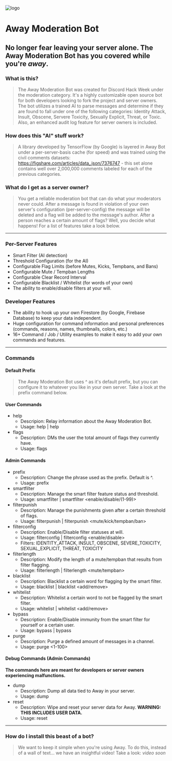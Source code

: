 ![logo](https://i.imgur.com/7pGoxhe.png)
# Away Moderation Bot
No longer fear leaving your server alone. The Away Moderation Bot has you covered while you're *away*.
---
### What is this?
> The Away Moderation Bot was created for Discord Hack Week under the moderation category. It's a highly customizable open source bot for both developers looking to fork the project and server owners. The bot utilizes a trained AI to parse messages and determine if they are found to fall under one of the following categories: Identity Attack, Insult, Obscene, Servere Toxicity, Sexually Explicit, Threat, or Toxic. Also, an enhanced audit log feature for server owners is included.
### How does this "AI" stuff work?
> A library developed by TensorFlow (by Google) is layered in Away Bot under a per-server-basis cache (for speed) and was trained using the civil comments datasets: https://figshare.com/articles/data_json/7376747 - this set alone contains well over 2,000,000 comments labeled for each of the previous categories.
### What do I get as a server owner?
> You get a reliable moderation bot that can do what your moderators never could. After a message is found in violation of your own server's configuration (per-server-config) the message will be deleted and a flag will be added to the message's author. After a person reaches a certain amount of flags? Well, you decide what happens! For a list of features take a look below.
---
### Per-Server Features
- Smart Filter (AI detection)
- Threshold Configuration (for the AI)
- Configurable Flag Limits (before Mutes, Kicks, Tempbans, and Bans)
- Configurable Mute / Tempban Lengths
- Configurable Clear Record Interval
- Configurable Blacklist / Whitelist (for words of your own)
- The ability to enable/disable filters at your will.
### Developer Features
- The ability to hook up your own Firestore (by Google, Firebase Database) to keep your data independent.
- Huge configuration for command information and personal preferences (commands, reasons, names, thumbnails, colors, etc.)
- 16+ Command / Job / Utility examples to make it easy to add your own commands and features.
---
### Commands
#### Default Prefix
> The Away Moderation Bot uses ^ as it's default prefix, but you can configure it to whatever you like in your own server. Take a look at the prefix command below.
#### User Commands
- help
  - Descripion: Relay information about the Away Moderation Bot.
  - Usage: help | help <command>
- flags
  - Description: DMs the user the total amount of flags they currently have.
  - Usage: flags
#### Admin Commands
- prefix
  - Description: Change the phrase used as the prefix. Default is ^.
  - Usage: prefix <phrase>
- smartfilter
  - Description: Manage the smart filter feature status and threshold.
  - Usage: smartfilter | smartfilter <enable/disable/(1-99)>
- filterpunish
  - Description: Manage the punishments given after a certain threshold of flags.
  - Usage: filterpunish | filterpunish <mute/kick/tempban/ban> <threshold>
- filterconfig
  - Description: Enable/Disable filter statuses at will.
  - Usage: filterconfig | filterconfig <filter-name> <enable/disable>
  - Filters: IDENTITY_ATTACK, INSULT, OBSCENE, SEVERE_TOXICITY, SEXUAL_EXPLICIT, THREAT, TOXICITY
- filterlength
  - Description: Modify the length of a mute/tempban that results from filter flagging.
  - Usage: filterlength | filterlength <mute/tempban> <length in seconds>
- blacklist
  - Description: Blacklist a certain word for flagging by the smart filter.
  - Usage: blacklist | blacklist <add/remove> <word>
- whitelist
  - Description: Whitelist a certain word to not be flagged by the smart filter.
  - Usage: whitelist | whitelist <add/remove> <word>
- bypass
  - Description: Enable/Disable immunity from the smart filter for yourself or a certain user.
  - Usage: bypass | bypass <tag>
- purge
  - Description: Purge a defined amount of messages in a channel.
  - Usage: purge <1-100>
#### Debug Commands (Admin Commands)
__The commands here are meant for developers or server owners experiencing malfunctions.__
- dump
  - Description: Dump all data tied to Away in your server.
  - Usage: dump
- reset
  - Description: Wipe and reset your server data for Away. **WARNING: THIS INCLUDES USER DATA.**
  - Usage: reset
---
### How do I install this beast of a bot?
> We want to keep it simple when you're using Away. To do this, instead of a wall of text... we have an insightful video! Take a look:
*video soon*
